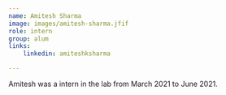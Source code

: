 ```yaml
---
name: Amitesh Sharma
image: images/amitesh-sharma.jfif
role: intern
group: alum
links:
    linkedin: amiteshksharma

---
```


Amitesh was a intern in the lab from March 2021 to June 2021.
